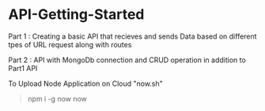 # API-Getting-Started

Part 1 : 
Creating a basic API that recieves and sends Data based on 
         different tpes of URL request along with routes

Part 2 : 
API with MongoDb connection and CRUD operation in addition to Part1 API


To Upload Node Application on Cloud "now.sh"

>npm i -g now
>now
